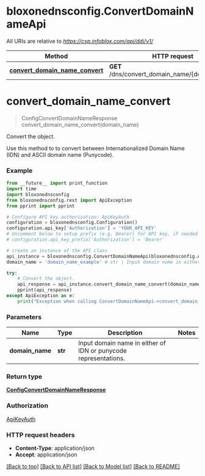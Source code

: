 # bloxonednsconfig.ConvertDomainNameApi

All URIs are relative to *https://csp.infoblox.com/api/ddi/v1/*

Method | HTTP request | Description
------------- | ------------- | -------------
[**convert_domain_name_convert**](ConvertDomainNameApi.md#convert_domain_name_convert) | **GET** /dns/convert_domain_name/{domain_name} | Convert the object.


# **convert_domain_name_convert**
> ConfigConvertDomainNameResponse convert_domain_name_convert(domain_name)

Convert the object.

Use this method to to convert between Internationalized Domain Name (IDN) and ASCII domain name (Punycode).

### Example
```python
from __future__ import print_function
import time
import bloxonednsconfig
from bloxonednsconfig.rest import ApiException
from pprint import pprint

# Configure API key authorization: ApiKeyAuth
configuration = bloxonednsconfig.Configuration()
configuration.api_key['Authorization'] = 'YOUR_API_KEY'
# Uncomment below to setup prefix (e.g. Bearer) for API key, if needed
# configuration.api_key_prefix['Authorization'] = 'Bearer'

# create an instance of the API class
api_instance = bloxonednsconfig.ConvertDomainNameApi(bloxonednsconfig.ApiClient(configuration))
domain_name = 'domain_name_example' # str | Input domain name in either of IDN or punycode representations.

try:
    # Convert the object.
    api_response = api_instance.convert_domain_name_convert(domain_name)
    pprint(api_response)
except ApiException as e:
    print("Exception when calling ConvertDomainNameApi->convert_domain_name_convert: %s\n" % e)
```

### Parameters

Name | Type | Description  | Notes
------------- | ------------- | ------------- | -------------
 **domain_name** | **str**| Input domain name in either of IDN or punycode representations. | 

### Return type

[**ConfigConvertDomainNameResponse**](ConfigConvertDomainNameResponse.md)

### Authorization

[ApiKeyAuth](../README.md#ApiKeyAuth)

### HTTP request headers

 - **Content-Type**: application/json
 - **Accept**: application/json

[[Back to top]](#) [[Back to API list]](../README.md#documentation-for-api-endpoints) [[Back to Model list]](../README.md#documentation-for-models) [[Back to README]](../README.md)

